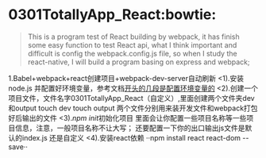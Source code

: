 # 0301TotallyApp_React:bowtie:
>This is a program test of React building by webpack, it has finish some easy function to
test React api, what I think important and difficult is config the webpack.config.js file,
so when I study the react-native, I will build a program basing on express and webpack;

1.Babel+webpack+react创建项目+webpack-dev-server自动刷新
    <1).安装node.js 并配置好环境变量，参考文档[开头的几段是配置环境变量的](https://my.oschina.net/u/2328177/blog/842851)
    <2).创建一个项目文件，文件名字0301TotallyApp_React（自定义）,里面创建两个文件夹dev和output
        touch dev
        touch output
        两个文件分别用来装开发文件和webpack打包好后输出的文件
    <3).*npm init*初始化项目
        里面会让你配置一些项目名称等一些项目信息，注意，一般项目名称不让大写；
        还要配置一下你的出口输出js文件是默认的index.js 还是自定义
    <4).安装react依赖
        ··npm install react react-dom --save··

